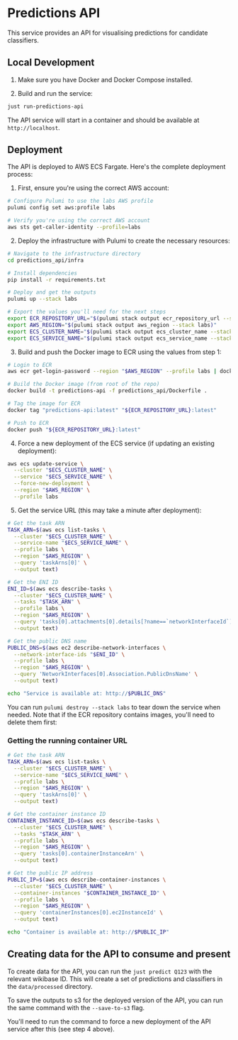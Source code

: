 # Predictions API

This service provides an API for visualising predictions for candidate classifiers.

## Local Development

1. Make sure you have Docker and Docker Compose installed.

2. Build and run the service:

```bash
just run-predictions-api
```

The API service will start in a container and should be available at `http://localhost`.

## Deployment

The API is deployed to AWS ECS Fargate. Here's the complete deployment process:

1. First, ensure you're using the correct AWS account:

```bash
# Configure Pulumi to use the labs AWS profile
pulumi config set aws:profile labs

# Verify you're using the correct AWS account
aws sts get-caller-identity --profile=labs
```

2. Deploy the infrastructure with Pulumi to create the necessary resources:

```bash
# Navigate to the infrastructure directory
cd predictions_api/infra

# Install dependencies
pip install -r requirements.txt

# Deploy and get the outputs
pulumi up --stack labs

# Export the values you'll need for the next steps
export ECR_REPOSITORY_URL="$(pulumi stack output ecr_repository_url --stack labs)"
export AWS_REGION="$(pulumi stack output aws_region --stack labs)"
export ECS_CLUSTER_NAME="$(pulumi stack output ecs_cluster_name --stack labs)"
export ECS_SERVICE_NAME="$(pulumi stack output ecs_service_name --stack labs)"
```

3. Build and push the Docker image to ECR using the values from step 1:

```bash
# Login to ECR
aws ecr get-login-password --region "$AWS_REGION" --profile labs | docker login --username AWS --password-stdin "$ECR_REPOSITORY_URL"

# Build the Docker image (from root of the repo)
docker build -t predictions-api -f predictions_api/Dockerfile .

# Tag the image for ECR
docker tag "predictions-api:latest" "${ECR_REPOSITORY_URL}:latest"

# Push to ECR
docker push "${ECR_REPOSITORY_URL}:latest"
```

4. Force a new deployment of the ECS service (if updating an existing deployment):

```bash
aws ecs update-service \
  --cluster "$ECS_CLUSTER_NAME" \
  --service "$ECS_SERVICE_NAME" \
  --force-new-deployment \
  --region "$AWS_REGION" \
  --profile labs
```

5. Get the service URL (this may take a minute after deployment):

```bash
# Get the task ARN
TASK_ARN=$(aws ecs list-tasks \
  --cluster "$ECS_CLUSTER_NAME" \
  --service-name "$ECS_SERVICE_NAME" \
  --profile labs \
  --region "$AWS_REGION" \
  --query 'taskArns[0]' \
  --output text)

# Get the ENI ID
ENI_ID=$(aws ecs describe-tasks \
  --cluster "$ECS_CLUSTER_NAME" \
  --tasks "$TASK_ARN" \
  --profile labs \
  --region "$AWS_REGION" \
  --query 'tasks[0].attachments[0].details[?name==`networkInterfaceId`].value' \
  --output text)

# Get the public DNS name
PUBLIC_DNS=$(aws ec2 describe-network-interfaces \
  --network-interface-ids "$ENI_ID" \
  --profile labs \
  --region "$AWS_REGION" \
  --query 'NetworkInterfaces[0].Association.PublicDnsName' \
  --output text)

echo "Service is available at: http://$PUBLIC_DNS"
```

You can run `pulumi destroy --stack labs` to tear down the service when needed. Note that if the ECR repository contains images, you'll need to delete them first:

### Getting the running container URL

```bash
# Get the task ARN
TASK_ARN=$(aws ecs list-tasks \
  --cluster "$ECS_CLUSTER_NAME" \
  --service-name "$ECS_SERVICE_NAME" \
  --profile labs \
  --region "$AWS_REGION" \
  --query 'taskArns[0]' \
  --output text)

# Get the container instance ID
CONTAINER_INSTANCE_ID=$(aws ecs describe-tasks \
  --cluster "$ECS_CLUSTER_NAME" \
  --tasks "$TASK_ARN" \
  --profile labs \
  --region "$AWS_REGION" \
  --query 'tasks[0].containerInstanceArn' \
  --output text)

# Get the public IP address
PUBLIC_IP=$(aws ecs describe-container-instances \
  --cluster "$ECS_CLUSTER_NAME" \
  --container-instances "$CONTAINER_INSTANCE_ID" \
  --profile labs \
  --region "$AWS_REGION" \
  --query 'containerInstances[0].ec2InstanceId' \
  --output text)

echo "Container is available at: http://$PUBLIC_IP"
```

## Creating data for the API to consume and present

To create data for the API, you can run the `just predict Q123` with the relevant wikibase ID. This will create a set of predictions and classifiers in the `data/processed` directory.

To save the outputs to s3 for the deployed version of the API, you can run the same command with the `--save-to-s3` flag.

You'll need to run the command to force a new deployment of the API service after this (see step 4 above).

